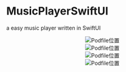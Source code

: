 # MusicPlayerSwiftUI
a easy music player written in SwiftUI


<div align="center"><img src="https://github.com/adong666666/MusicPlayerSwiftUI/raw/master/screenshots_of_different_iOS_devices/iPhone16Pro.png" alt="Podfile位置" /></div>

<div align="center"><img src="https://github.com/adong666666/MusicPlayerSwiftUI/raw/master/screenshots_of_different_iOS_devices/iPhone11.png" alt="Podfile位置" /></div>

<div align="center"><img src="https://github.com/adong666666/MusicPlayerSwiftUI/raw/master/screenshots_of_different_iOS_devices/iPadPro13-inch(M4).png" alt="Podfile位置" /></div>

<div align="center"><img src="https://github.com/adong666666/MusicPlayerSwiftUI/raw/master/screenshots_of_different_iOS_devices/iPadmini(A17Pro).png" alt="Podfile位置" /></div>
